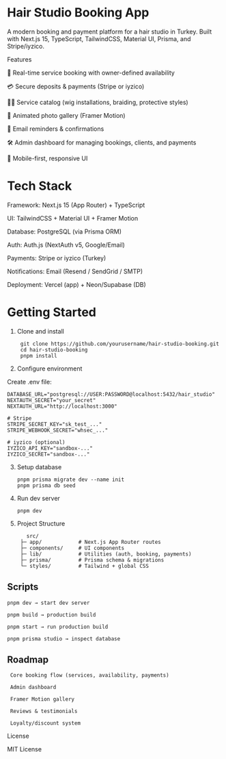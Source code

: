 # Hair Studio Booking App

  A modern booking and payment platform for a hair studio in Turkey. Built with Next.js 15, TypeScript, TailwindCSS, Material UI, Prisma, and Stripe/iyzico.

Features

📅 Real-time service booking with owner-defined availability

💳 Secure deposits & payments (Stripe or iyzico)

👩‍🎨 Service catalog (wig installations, braiding, protective styles)

📸 Animated photo gallery (Framer Motion)

🔔 Email reminders & confirmations

🛠️ Admin dashboard for managing bookings, clients, and payments

📱 Mobile-first, responsive UI

#  Tech Stack

  Framework: Next.js 15 (App Router) + TypeScript
  
  UI: TailwindCSS + Material UI + Framer Motion
  
  Database: PostgreSQL (via Prisma ORM)
  
  Auth: Auth.js (NextAuth v5, Google/Email)
  
  Payments: Stripe or iyzico (Turkey)
  
  Notifications: Email (Resend / SendGrid / SMTP)
  
  Deployment: Vercel (app) + Neon/Supabase (DB)

#  Getting Started

1. Clone and install
   
        git clone https://github.com/yourusername/hair-studio-booking.git
        cd hair-studio-booking
        pnpm install

3. Configure environment

Create .env file:

    DATABASE_URL="postgresql://USER:PASSWORD@localhost:5432/hair_studio"
    NEXTAUTH_SECRET="your_secret"
    NEXTAUTH_URL="http://localhost:3000"
    
    # Stripe
    STRIPE_SECRET_KEY="sk_test_..."
    STRIPE_WEBHOOK_SECRET="whsec_..."
    
    # iyzico (optional)
    IYZICO_API_KEY="sandbox-..."
    IYZICO_SECRET="sandbox-..."

3. Setup database

       pnpm prisma migrate dev --name init
       pnpm prisma db seed

4. Run dev server

       pnpm dev

5.  Project Structure

           src/
         ├─ app/            # Next.js App Router routes
         ├─ components/     # UI components
         ├─ lib/            # Utilities (auth, booking, payments)
         ├─ prisma/         # Prisma schema & migrations
         └─ styles/         # Tailwind + global CSS


##  Scripts

    pnpm dev → start dev server
    
    pnpm build → production build
    
    pnpm start → run production build
    
    pnpm prisma studio → inspect database

##  Roadmap

     Core booking flow (services, availability, payments)
    
     Admin dashboard
    
     Framer Motion gallery
    
     Reviews & testimonials
    
     Loyalty/discount system

License

MIT License


